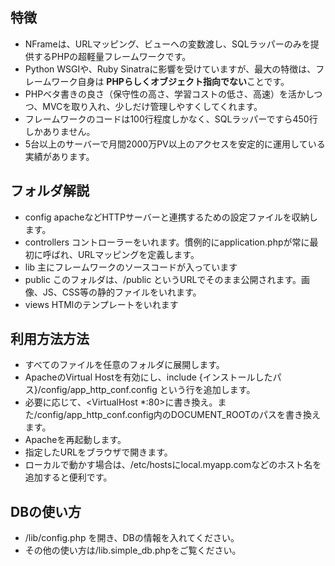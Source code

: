 ## 特徴
- NFrameは、URLマッピング、ビューへの変数渡し、SQLラッパーのみを提供するPHPの超軽量フレームワークです。
- Python WSGIや、Ruby Sinatraに影響を受けていますが、最大の特徴は、フレームワーク自身は **PHPらしくオブジェクト指向でない**ことです。
- PHPベタ書きの良さ（保守性の高さ、学習コストの低さ、高速）を活かしつつ、MVCを取り入れ、少しだけ管理しやすくしてくれます。
- フレームワークのコードは100行程度しかなく、SQLラッパーですら450行しかありません。
- 5台以上のサーバーで月間2000万PV以上のアクセスを安定的に運用している実績があります。

## フォルダ解説

- config apacheなどHTTPサーバーと連携するための設定ファイルを収納します。
- controllers コントローラーをいれます。慣例的にapplication.phpが常に最初に呼ばれ、URLマッピングを定義します。
- lib 主にフレームワークのソースコードが入っています
- public このフォルダは、/public というURLでそのまま公開されます。画像、JS、CSS等の静的ファイルをいれます。
- views HTMlのテンプレートをいれます

## 利用方法方法

- すべてのファイルを任意のフォルダに展開します。
- ApacheのVirtual Hostを有効にし、include {インストールしたパス}/config/app_http_conf.config という行を追加します。
 - 必要に応じて、\<VirtualHost *:80\>に書き換え。また/config/app_http_conf.config内のDOCUMENT_ROOTのパスを書き換えます。
- Apacheを再起動します。
- 指定したURLをブラウザで開きます。
- ローカルで動かす場合は、/etc/hostsにlocal.myapp.comなどのホスト名を追加すると便利です。

## DBの使い方
- /lib/config.php を開き、DBの情報を入れてください。
- その他の使い方は/lib.simple_db.phpをご覧ください。
